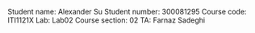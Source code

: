 Student name: Alexander Su
Student number: 300081295
Course code: ITI1121X
Lab: Lab02
Course section: 02
TA: Farnaz Sadeghi
